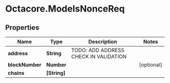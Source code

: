# Octacore.ModelsNonceReq

## Properties
Name | Type | Description | Notes
------------ | ------------- | ------------- | -------------
**address** | **String** | TODO: ADD ADDRESS CHECK IN VALIDATION | 
**blockNumber** | **Number** |  | [optional] 
**chains** | **[String]** |  | 


